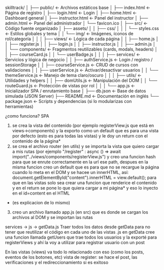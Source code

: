 skilltrack/
│
├── public/                        ← Archivos estáticos base
│   ├── index.html                 ← Página de registro
│   ├── login.html                 ← Login
│   ├── home.html                  ← Dashboard general
│   ├── instructor.html            ← Panel del instructor
│   ├── admin.html                 ← Panel del administrador
│   └── favicon.ico
│
├── src/                           ← Código fuente organizado
│   ├── assets/
│   │   ├── css/
│   │   │   └── styles.css         ← Estilos globales y tema
│   │   └── img/                   ← Imágenes, íconos de rol/categoría
│   │
│   ├── views/                     ← Lógica de cada página
│   │   ├── home.js
│   │   ├── register.js
│   │   ├── login.js
│   │   ├── instructor.js
│   │   ├── admin.js
│   │   └── components/           ← Fragmentos reutilizables (cards, modals, headers)
│   │       ├── courseCard.js
│   │       └── userBadge.js
│   │
│   ├── services/                  ← Servicios y lógica de negocio
│   │   ├── authService.js         ← Login / registro / sessionStorage
│   │   ├── courseService.js       ← CRUD de cursos con validaciones
│   │   ├── userService.js         ← Activar/desactivar usuarios
│   │   └── themeService.js        ← Manejo de tema claro/oscuro
│   │
│   ├── utils/                     ← Utilidades y helpers
│   │   ├── domUtils.js            ← Manipulación del DOM
│   │   └── routeGuard.js          ← Protección de vistas por rol
│   │
│   └── app.js                     ← Inicializador SPA / enrutamiento base
│
├── db.json                        ← Base de datos simulada (JSON Server)
├── README.md                      ← Documentación en inglés
└── package.json                   ← Scripts y dependencias (si lo modularizas con herramientas)

¿como funciona?
SPA
1. se crea la vista del contenido (por ejemplo registerView.js que está en views->components) y la exporto como un default que es para una vista por defecto (esto es para todas las vistas) y le doy un return con el contenido de la página*
2. se crea el archivo router (en utils) y se importa la vista que quiero cargar a mis rutas (por ejemplo "/register" : async () => await import("../views/components/registerView.js") y creo una funcion hash para que se enrute correctamente en la url ese path, despues en la misma funcion creo un default que es para que no se recargue la página cuando lo meta en el DOM y se hacee un innerHTML, así: document.getElementById("content").innerHTML = view.default(); para que en las vistas solo sea crear una funcion que renderice el contenido y en el return se pone lo que quiera cargar a mi página* y eso lo inyecto en el id=content en el HTML
* (es explicacion de lo mismo)
3. creo un archivo llamado app.js (en src) que es donde se cargan los archivos al DOM y se importan las rutas

<!-- para obtener los datos -->
services -> js -> getData.js
Traer todos los datos desde getData para no tener que reutilizar el código en cada uno de las vistas .js
en getData cree una funcion llamada getUsers que trae todos los usuarios y la exporté para registerViews y ahí la voy a utilizar para registrar usuario con un post


En las vistas (views) va todo lo relacionado con eso (como los posts, eventos de los botones, etc)
vista de register: se hace el post, las verificaciones y el redireccionamiento si es exitoso 